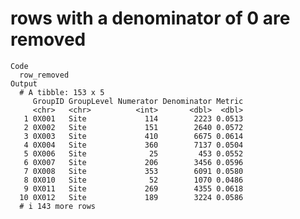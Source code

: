 # rows with a denominator of 0 are removed

    Code
      row_removed
    Output
      # A tibble: 153 x 5
         GroupID GroupLevel Numerator Denominator Metric
         <chr>   <chr>          <int>       <dbl>  <dbl>
       1 0X001   Site             114        2223 0.0513
       2 0X002   Site             151        2640 0.0572
       3 0X003   Site             410        6675 0.0614
       4 0X004   Site             360        7137 0.0504
       5 0X006   Site              25         453 0.0552
       6 0X007   Site             206        3456 0.0596
       7 0X008   Site             353        6091 0.0580
       8 0X010   Site              52        1070 0.0486
       9 0X011   Site             269        4355 0.0618
      10 0X012   Site             189        3224 0.0586
      # i 143 more rows

